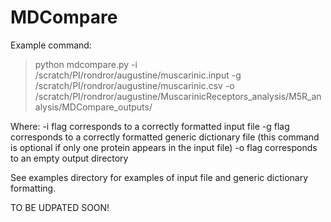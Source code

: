 # MDCompare

Example command:
> python mdcompare.py -i /scratch/PI/rondror/augustine/muscarinic.input -g /scratch/PI/rondror/augustine/muscarinic.csv -o /scratch/PI/rondror/augustine/MuscarinicReceptors_analysis/M5R_analysis/MDCompare_outputs/

Where:
-i flag corresponds to a correctly formatted input file
-g flag corresponds to a correctly formatted generic dictionary file (this command is optional if only one protein appears in the input file)
-o flag corresponds to an empty output directory

See examples directory for examples of input file and generic dictionary formatting.

TO BE UDPATED SOON!
